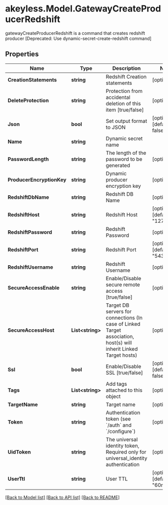 # akeyless.Model.GatewayCreateProducerRedshift
gatewayCreateProducerRedshift is a command that creates redshift producer [Deprecated: Use dynamic-secret-create-redshift command]

## Properties

Name | Type | Description | Notes
------------ | ------------- | ------------- | -------------
**CreationStatements** | **string** | Redshift Creation statements | [optional] 
**DeleteProtection** | **string** | Protection from accidental deletion of this item [true/false] | [optional] 
**Json** | **bool** | Set output format to JSON | [optional] [default to false]
**Name** | **string** | Dynamic secret name | 
**PasswordLength** | **string** | The length of the password to be generated | [optional] 
**ProducerEncryptionKey** | **string** | Dynamic producer encryption key | [optional] 
**RedshiftDbName** | **string** | Redshift DB Name | [optional] 
**RedshiftHost** | **string** | Redshift Host | [optional] [default to "127.0.0.1"]
**RedshiftPassword** | **string** | Redshift Password | [optional] 
**RedshiftPort** | **string** | Redshift Port | [optional] [default to "5439"]
**RedshiftUsername** | **string** | Redshift Username | [optional] 
**SecureAccessEnable** | **string** | Enable/Disable secure remote access [true/false] | [optional] 
**SecureAccessHost** | **List&lt;string&gt;** | Target DB servers for connections (In case of Linked Target association, host(s) will inherit Linked Target hosts) | [optional] 
**Ssl** | **bool** | Enable/Disable SSL [true/false] | [optional] [default to false]
**Tags** | **List&lt;string&gt;** | Add tags attached to this object | [optional] 
**TargetName** | **string** | Target name | [optional] 
**Token** | **string** | Authentication token (see &#x60;/auth&#x60; and &#x60;/configure&#x60;) | [optional] 
**UidToken** | **string** | The universal identity token, Required only for universal_identity authentication | [optional] 
**UserTtl** | **string** | User TTL | [optional] [default to "60m"]

[[Back to Model list]](../README.md#documentation-for-models) [[Back to API list]](../README.md#documentation-for-api-endpoints) [[Back to README]](../README.md)

